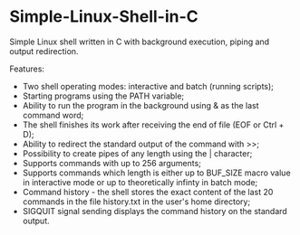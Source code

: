 # Simple-Linux-Shell-in-C
Simple Linux shell written in C with background execution, piping and output redirection.

Features:
 - Two shell operating modes: interactive and batch (running scripts);
 - Starting programs using the PATH variable;
 - Ability to run the program in the background using & as the last command word;
 - The shell finishes its work after receiving the end of file (EOF or Ctrl + D);
 - Ability to redirect the standard output of the command with >>;
 - Possibility to create pipes of any length using the | character;
 - Supports commands with up to 256 arguments;
 - Supports commands which length is either up to BUF_SIZE macro value in interactive mode or up to theoretically infinty in batch mode;
 - Command history - the shell stores the exact content of the last 20 commands in the file history.txt in the user's home directory;
 - SIGQUIT signal sending displays the command history on the standard output.
